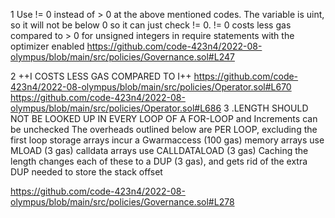 1 Use != 0 instead of > 0 at the above mentioned codes. The variable is uint, so it will not be below 0 so it can just check != 0.
!= 0 costs less gas compared to > 0 for unsigned integers in require statements with the optimizer enabled
https://github.com/code-423n4/2022-08-olympus/blob/main/src/policies/Governance.sol#L247

2   ++I COSTS LESS GAS COMPARED TO I++ 
https://github.com/code-423n4/2022-08-olympus/blob/main/src/policies/Operator.sol#L670
https://github.com/code-423n4/2022-08-olympus/blob/main/src/policies/Operator.sol#L686
3 <ARRAY>.LENGTH SHOULD NOT BE LOOKED UP IN EVERY LOOP OF A FOR-LOOP and Increments can be unchecked
The overheads outlined below are PER LOOP, excluding the first loop
storage arrays incur a Gwarmaccess (100 gas)
memory arrays use MLOAD (3 gas)
calldata arrays use CALLDATALOAD (3 gas)
Caching the length changes each of these to a DUP<N> (3 gas), and gets rid of the extra DUP<N> needed to store the stack offset

https://github.com/code-423n4/2022-08-olympus/blob/main/src/policies/Governance.sol#L278